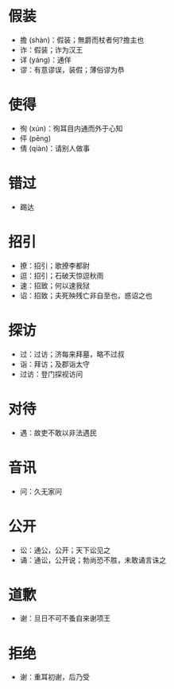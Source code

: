 # 假装
* 擔 (shàn)：假装；無爵而杖者何?擔主也
* 诈：假装；诈为汉王
* 详 (yáng)：通佯
* 谬：有意谬误，装假；薄俗谬为恭
# 使得
* 徇 (xún)：徇耳目内通而外于心知
* 伻 (pēng)
* 倩 (qiàn)：请别人做事
# 错过
* 踢达
# 招引
* 撩：招引；歌撩李都尉
* 逗：招引；石破天惊逗秋雨
* 速：招致；何以速我狱
* 诏：招致；夫死殃残亡非自至也，惑诏之也
# 探访
* 过：过访；济每来拜墓，略不过叔
* 诣：拜访；及郡诣太守
* 过访：登门探视访问
# 对待
* 遇：故吏不敢以非法遇民

# 音讯
* 问：久无家问
# 公开
* 讼：通公，公开；天下讼见之
* 诵：通讼，公开说；勃尚恐不胜，未敢诵言诛之
# 道歉
* 谢：旦日不可不蚤自来谢项王
# 拒绝
* 谢：重耳初谢，后乃受